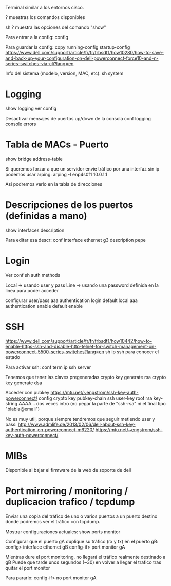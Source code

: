 Terminal similar a los entornos cisco.

?
muestras los comandos disponibles

sh ?
muestra las opciones del comando "show"

Para entrar a la config:
config

Para guardar la config:
copy running-config startup-config
https://www.dell.com/support/article/fr/fr/frbsdt1/how10280/how-to-save-and-back-up-your-configuration-on-dell-powerconnect-force10-and-n-series-switches-via-cli?lang=en

Info del sistema (modelo, version, MAC, etc):
sh system


# Logging
show logging
  ver config

Desactivar mensajes de puertos up/down de la consola
conf
logging console errors


# Tabla de MACs - Puerto
show bridge address-table

Si queremos forzar a que un servidor envie tráfico por una interfaz sin ip podemos usar arping:
arping -I enp4s0f1 10.0.1.1

Asi podremos verlo en la tabla de direcciones



# Descripciones de los puertos (definidas a mano)
show interfaces description

Para editar esa descr:
conf
interface ethernet g3
description pepe


# Login
Ver conf
sh auth methods

Local -> usando user y pass
Line -> usando una password definida en la linea para poder acceder

configurar user/pass
aaa authentication login default local
aaa authentication enable default enable


# SSH
https://www.dell.com/support/article/fr/fr/frbsdt1/how10442/how-to-enable-https-ssh-and-disable-http-telnet-for-switch-management-on-powerconnect-5500-series-switches?lang=en
sh ip ssh
  para conocer el estado


Para activar ssh:
conf term
ip ssh server

Tenemos que tener las claves pregeneradas
crypto key generate rsa
crypto key generate dsa


Acceder con pubkey
https://mtu.net/~engstrom/ssh-key-auth-powerconnect/
config
crypto key pubkey-chain ssh
user-key root rsa
key-string AAAA...
  dos veces intro (no pegar la parte de "ssh-rsa" ni el final tipo "blabla@email")

No es muy util, porque siempre tendremos que seguir metiendo user y pass:
http://www.admlife.de/2013/02/06/dell-about-ssh-key-authentication-on-powerconnect-m6220/
https://mtu.net/~engstrom/ssh-key-auth-powerconnect/



# MIBs
Disponible al bajar el firmware de la web de soporte de dell



# Port mirroring / monitoring / duplicacion trafico / tcpdump
Enviar una copia del tráfico de uno o varios puertos a un puerto destino donde podremos ver el tráfico con tcpdump.

Mostrar configuraciones actuales:
show ports monitor

Configurar que el puerto gA duplique su tráfico (rx y tx) en el puerto gB:
config> interface ethernet gB
config-if> port monitor gA

Mientras dure el port monitoring, no llegará el tráfico realmente destinado a gB
Puede que tarde unos segundos (~30) en volver a llegar el trafico tras quitar el port monitor

Para pararlo:
config-if> no port monitor gA
